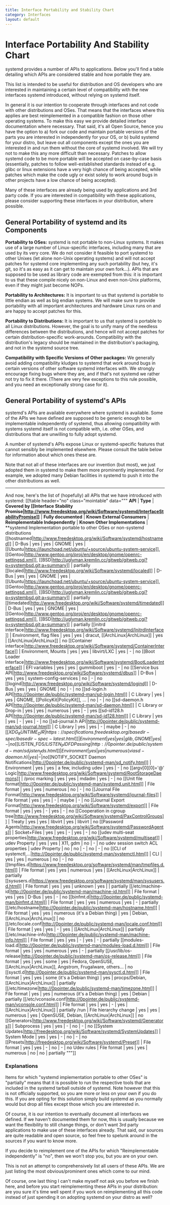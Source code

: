 ```yaml
---
title: Interface Portability and Stability Chart
category: Interfaces
layout: default
---
```


# Interface Portability And Stability Chart

systemd provides a number of APIs to applications. Below you'll find a table detailing which APIs are considered stable and how portable they are.

This list is intended to be useful for distribution and OS developers who are interested in maintaining a certain level of compatibility with the new interfaces systemd introduced, without relying on systemd itself.

In general it is our intention to cooperate through interfaces and not code with other distributions and OSes. That means that the interfaces where this applies are best reimplemented in a compatible fashion on those other operating systems. To make this easy we provide detailed interface documentation where necessary. That said, it's all Open Source, hence you have the option to a) fork our code and maintain portable versions of the parts you are interested in independently for your OS, or b) build systemd for your distro, but leave out all components except the ones you are interested in and run them without the core of systemd involved. We will try not to make this any more difficult than necessary. Patches to allow systemd code to be more portable will be accepted on case-by-case basis (essentially, patches to follow well-established standards instead of e.g. glibc or linux extensions have a very high chance of being accepted, while patches which make the code ugly or exist solely to work around bugs in other projects have a low chance of being accepted).

Many of these interfaces are already being used by applications and 3rd party code. If you are interested in compatibility with these applications, please consider supporting these interfaces in your distribution, where possible.


## General Portability of systemd and its Components

**Portability to OSes:** systemd is not portable to non-Linux systems. It makes use of a large number of Linux-specific interfaces, including many that are used by its very core. We do not consider it feasible to port systemd to other Unixes (let alone non-Unix operating systems) and will not accept patches for systemd core implementing any such portability (but hey, it's git, so it's as easy as it can get to maintain your own fork...). APIs that are supposed to be used as library code are exempted from this: it is important to us that these compile nicely on non-Linux and even non-Unix platforms, even if they might just become NOPs.

**Portability to Architectures:** It is important to us that systemd is portable to little endian as well as big endian systems. We will make sure to provide portability with all important architectures and hardware Linux runs on and are happy to accept patches for this.

**Portability to Distributions:** It is important to us that systemd is portable to all Linux distributions. However, the goal is to unify many of the needless differences between the distributions, and hence will not accept patches for certain distribution-specific work-arounds. Compatibility with the distribution's legacy should be maintained in the distribution's packaging, and not in the systemd source tree.

**Compatibility with Specific Versions of Other packages:** We generally avoid adding compatibility kludges to systemd that work around bugs in certain versions of other software systemd interfaces with. We strongly encourage fixing bugs where they are, and if that's not systemd we rather not try to fix it there. (There are very few exceptions to this rule possible, and you need an exceptionally strong case for it).


## General Portability of systemd's APIs

systemd's APIs are available everywhere where systemd is available. Some of the APIs we have defined are supposed to be generic enough to be implementable independently of systemd, thus allowing compatibility with systems systemd itself is not compatible with, i.e. other OSes, and distributions that are unwilling to fully adopt systemd.

A number of systemd's APIs expose Linux or systemd-specific features that cannot sensibly be implemented elsewhere. Please consult the table below for information about which ones these are.

Note that not all of these interfaces are our invention (but most), we just adopted them in systemd to make them more prominently implemented. For example, we adopted many Debian facilities in systemd to push it into the other distributions as well.



---



And now, here's the list of (hopefully) all APIs that we have introduced with systemd:
[[!table header="no" class="mointable" data="""
**API**  | **Type** | **Covered by [[Interface Stability Promise|http://www.freedesktop.org/wiki/Software/systemd/InterfaceStabilityPromise]]** | **Fully documented** | **Known External Consumers** | **Reimplementable Independently** | **Known Other Implementations** | **systemd Implementation portable to other OSes or non-systemd distributions
[[hostnamed|http://www.freedesktop.org/wiki/Software/systemd/hostnamed]] | D-Bus | yes | yes | GNOME | yes | [[Ubuntu|https://launchpad.net/ubuntu/+source/ubuntu-system-service]], [[Gentoo|http://www.gentoo.org/proj/en/desktop/gnome/openrc-settingsd.xml]], [[BSD|http://uglyman.kremlin.cc/gitweb/gitweb.cgi?p=systembsd.git;a=summary]] | partially
[[localed|http://www.freedesktop.org/wiki/Software/systemd/localed]] | D-Bus | yes | yes | GNOME | yes | [[Ubuntu|https://launchpad.net/ubuntu/+source/ubuntu-system-service]], [[Gentoo|http://www.gentoo.org/proj/en/desktop/gnome/openrc-settingsd.xml]], [[BSD|http://uglyman.kremlin.cc/gitweb/gitweb.cgi?p=systembsd.git;a=summary]] | partially
[[timedated|http://www.freedesktop.org/wiki/Software/systemd/timedated]] | D-Bus | yes | yes | GNOME | yes | [[Gentoo|http://www.gentoo.org/proj/en/desktop/gnome/openrc-settingsd.xml]], [[BSD|http://uglyman.kremlin.cc/gitweb/gitweb.cgi?p=systembsd.git;a=summary]] | partially
[[initrd interface|http://www.freedesktop.org/wiki/Software/systemd/InitrdInterface]] | Environment, flag files | yes | yes | dracut, [[ArchLinux|ArchLinux]] | yes | [[ArchLinux|ArchLinux]] | no
[[Container interface|http://www.freedesktop.org/wiki/Software/systemd/ContainerInterface]] | Environment, Mounts | yes | yes | libvirt/LXC | yes | - | no
[[Boot Loader interface|http://www.freedesktop.org/wiki/Software/systemd/BootLoaderInterface]] | EFI variables | yes | yes | gummiboot | yes | - | no
[[Service bus API|http://www.freedesktop.org/wiki/Software/systemd/dbus]] | D-Bus | yes | yes | system-config-services | no | - | no
[[logind|http://www.freedesktop.org/wiki/Software/systemd/logind]] | D-Bus | yes | yes | GNOME | no | - | no
[[sd-login.h API|http://0pointer.de/public/systemd-man/sd-login.html]] | C Library | yes | yes | GNOME, [[PolicyKit|PolicyKit]], ... | no | - | no
[[sd-daemon.h API|http://0pointer.de/public/systemd-man/sd-daemon.html]] | C Library or Drop-in | yes | yes | numerous | yes | - | yes
[[sd-id128.h API|http://0pointer.de/public/systemd-man/sd-id128.html]] | C Library | yes | yes | - | yes | - | no
[[sd-journal.h API|http://0pointer.de/public/systemd-man/sd-journal.html]] | C Library | yes | yes | - | maybe | - | no
[[$XDG_RUNTIME_DIR|https://specifications.freedesktop.org/basedir-spec/basedir-spec-latest.html]] | Environment | yes | yes | glib, GNOME | yes | - | no
[[$LISTEN_FDS/$LISTEN_PID FD Passing|http://0pointer.de/public/systemd-man/sd_listen_fds.html]] | Environment | yes | yes | numerous (via sd-daemon.h) | yes | - | no
[[$NOTIFY_SOCKET Daemon Notifications|http://0pointer.de/public/systemd-man/sd_notify.html]] | Environment | yes | yes | a few, including udev | yes | - | no
[[argv&#91;0&#93;&#91;0&#93;='@' Logic|http://www.freedesktop.org/wiki/Software/systemd/RootStorageDaemons]] | /proc marking | yes | yes | mdadm | yes | - | no
[[Unit file format|http://0pointer.de/public/systemd-man/systemd.unit.html]] | File format | yes | yes | numerous | no | - | no
[[Journal File Format|http://www.freedesktop.org/wiki/Software/systemd/journal-files]] | File format | yes | yes | - | maybe | - | no
[[Journal Export Format|http://www.freedesktop.org/wiki/Software/systemd/export]] | File format | yes | yes | - | yes | - | no
[[Cooperation in cgroup tree|http://www.freedesktop.org/wiki/Software/systemd/PaxControlGroups]] | Treaty | yes | yes | libvirt | yes | libvirt | no
[[Password Agents|http://www.freedesktop.org/wiki/Software/systemd/PasswordAgents]] | Socket+Files | yes | yes | - | yes | - | no
[[udev multi-seat properties|http://www.freedesktop.org/wiki/Software/systemd/multiseat]] | udev Property | yes | yes | X11, gdm | no | - | no
udev session switch ACL properties | udev Property | no | no | - | no | - | no
[[CLI of systemctl,...|http://0pointer.de/public/systemd-man/systemctl.html]] | CLI | yes | yes | numerous | no | - | no
[[tmpfiles.d|https://www.freedesktop.org/software/systemd/man/tmpfiles.d.html]] | File format | yes | yes | numerous | yes | [[ArchLinux|ArchLinux]] | partially
[[sysusers.d|https://www.freedesktop.org/software/systemd/man/sysusers.d.html]] | File format | yes | yes | unknown | yes | | partially
[[/etc/machine-id|http://0pointer.de/public/systemd-man/machine-id.html]] | File format | yes | yes | D-Bus | yes | - | no
[[binfmt.d|http://0pointer.de/public/systemd-man/binfmt.d.html]] | File format | yes | yes | numerous | yes | - | partially
[[/etc/hostname|http://0pointer.de/public/systemd-man/hostname.html]] | File format | yes | yes | numerous (it's a Debian thing) | yes | Debian, [[ArchLinux|ArchLinux]] | no
[[/etc/locale.conf|http://0pointer.de/public/systemd-man/locale.conf.html]] | File format | yes | yes | - | yes | [[ArchLinux|ArchLinux]] | partially
[[/etc/machine-info|http://0pointer.de/public/systemd-man/machine-info.html]] | File format | yes | yes | - | yes | - | partially
[[modules-load.d|http://0pointer.de/public/systemd-man/modules-load.d.html]] | File format | yes | yes | numerous | yes | - | partially
[[/usr/lib/os-release|http://0pointer.de/public/systemd-man/os-release.html]] | File format | yes | yes | some | yes | Fedora, OpenSUSE, [[ArchLinux|ArchLinux]], Angstrom, Frugalware, others... | no
[[sysctl.d|http://0pointer.de/public/systemd-man/sysctl.d.html]] | File format | yes | yes | some (it's a Debian thing) | yes | procps/Debian, [[ArchLinux|ArchLinux]] | partially
[[/etc/timezone|http://0pointer.de/public/systemd-man/timezone.html]] | File format | yes | yes | numerous (it's a Debian thing) | yes | Debian | partially
[[/etc/vconsole.conf|http://0pointer.de/public/systemd-man/vconsole.conf.html]] | File format | yes | yes | - | yes | [[ArchLinux|ArchLinux]] | partially
/run | File hierarchy change | yes | yes | numerous | yes | OpenSUSE, Debian, [[ArchLinux|ArchLinux]] | no
[[Generators|http://www.freedesktop.org/wiki/Software/systemd/Generators]] | Subprocess | yes | yes | - | no | - | no
[[System Updates|http://freedesktop.org/wiki/Software/systemd/SystemUpdates]] | System Mode | yes | yes | - | no | - | no
[[Presets|http://freedesktop.org/wiki/Software/systemd/Preset]] | File format | yes | yes | - | no | - | no
Udev rules | File format | yes | yes | numerous | no | no | partially
"""]]


### Explanations

Items for which "systemd implementation portable to other OSes" is "partially" means that it is possible to run the respective tools that are included in the systemd tarball outside of systemd. Note however that this is not officially supported, so you are more or less on your own if you do this. If you are opting for this solution simply build systemd as you normally would but drop all files except those which you are interested in.

Of course, it is our intention to eventually document all interfaces we defined. If we haven't documented them for now, this is usually because we want the flexibility to still change things, or don't want 3rd party applications to make use of these interfaces already. That said, our sources are quite readable and open source, so feel free to spelunk around in the sources if you want to know more.

If you decide to reimplement one of the APIs for which "Reimplementable independently" is "no", then we won't stop you, but you are on your own.

This is not an attempt to comprehensively list all users of these APIs. We are just listing the most obvious/prominent ones which come to our mind.

Of course, one last thing I can't make myself not ask you before we finish here, and before you start reimplementing these APIs in your distribution: are you sure it's time well spent if you work on reimplementing all this code instead of just spending it on adopting systemd on your distro as well?
